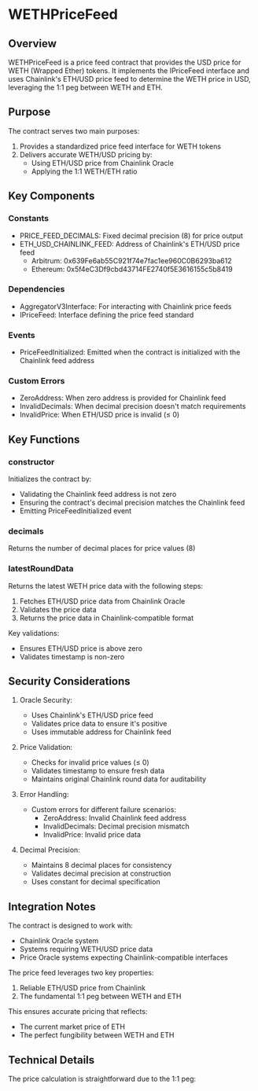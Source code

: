 # WETHPriceFeed

## Overview

WETHPriceFeed is a price feed contract that provides the USD price for WETH (Wrapped Ether) tokens. It implements the IPriceFeed interface and uses Chainlink's ETH/USD price feed to determine the WETH price in USD, leveraging the 1:1 peg between WETH and ETH.

## Purpose

The contract serves two main purposes:

1. Provides a standardized price feed interface for WETH tokens
2. Delivers accurate WETH/USD pricing by:
    - Using ETH/USD price from Chainlink Oracle
    - Applying the 1:1 WETH/ETH ratio

## Key Components

### Constants

-   PRICE_FEED_DECIMALS: Fixed decimal precision (8) for price output
-   ETH_USD_CHAINLINK_FEED: Address of Chainlink's ETH/USD price feed
    -   Arbitrum: 0x639Fe6ab55C921f74e7fac1ee960C0B6293ba612
    -   Ethereum: 0x5f4eC3Df9cbd43714FE2740f5E3616155c5b8419

### Dependencies

-   AggregatorV3Interface: For interacting with Chainlink price feeds
-   IPriceFeed: Interface defining the price feed standard

### Events

-   PriceFeedInitialized: Emitted when the contract is initialized with the Chainlink feed address

### Custom Errors

-   ZeroAddress: When zero address is provided for Chainlink feed
-   InvalidDecimals: When decimal precision doesn't match requirements
-   InvalidPrice: When ETH/USD price is invalid (≤ 0)

## Key Functions

### constructor

Initializes the contract by:

-   Validating the Chainlink feed address is not zero
-   Ensuring the contract's decimal precision matches the Chainlink feed
-   Emitting PriceFeedInitialized event

### decimals

Returns the number of decimal places for price values (8)

### latestRoundData

Returns the latest WETH price data with the following steps:

1. Fetches ETH/USD price data from Chainlink Oracle
2. Validates the price data
3. Returns the price data in Chainlink-compatible format

Key validations:

-   Ensures ETH/USD price is above zero
-   Validates timestamp is non-zero

## Security Considerations

1. Oracle Security:

    - Uses Chainlink's ETH/USD price feed
    - Validates price data to ensure it's positive
    - Uses immutable address for Chainlink feed

2. Price Validation:

    - Checks for invalid price values (≤ 0)
    - Validates timestamp to ensure fresh data
    - Maintains original Chainlink round data for auditability

3. Error Handling:

    - Custom errors for different failure scenarios:
        - ZeroAddress: Invalid Chainlink feed address
        - InvalidDecimals: Decimal precision mismatch
        - InvalidPrice: Invalid price data

4. Decimal Precision:
    - Maintains 8 decimal places for consistency
    - Validates decimal precision at construction
    - Uses constant for decimal specification

## Integration Notes

The contract is designed to work with:

-   Chainlink Oracle system
-   Systems requiring WETH/USD price data
-   Price Oracle systems expecting Chainlink-compatible interfaces

The price feed leverages two key properties:

1. Reliable ETH/USD price from Chainlink
2. The fundamental 1:1 peg between WETH and ETH

This ensures accurate pricing that reflects:

-   The current market price of ETH
-   The perfect fungibility between WETH and ETH

## Technical Details

The price calculation is straightforward due to the 1:1 peg:
